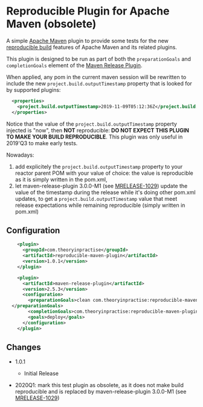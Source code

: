 # Reproducible Plugin for Apache Maven (obsolete)

A simple [Apache Maven](http://maven.apache.org) plugin to provide some tests for the new [reproducible build](https://maven.apache.org/guides/mini/guide-reproducible-builds.html) features of Apache Maven and its related plugins.

This plugin is designed to be run as part of both the `preparationGoals` and `completionGoals` element of the [Maven Release Plugin](https://maven.apache.org/maven-release/maven-release-plugin/).

When applied, any pom in the current maven session will be rewritten to include the new `project.build.outputTimestamp` property that is looked for by supported plugins:

```xml
  <properties>
    <project.build.outputTimestamp>2019-11-09T05:12:36Z</project.build.outputTimestamp>
  </properties>
```

Notice that the value of the `project.build.outputTimestamp` property injected is "now", then **NOT** reproducible: **DO NOT EXPECT THIS PLUGIN TO MAKE YOUR BUILD REPRODUCIBLE**. This plugin was only useful in 2019'Q3 to make early tests.

Nowadays:
1. add explicitely the `project.build.outputTimestamp` property to your reactor parent POM with your value of choice: the value is reproducible as it is simply written in the pom.xml,
2. let maven-release-plugin 3.0.0-M1 (see [MRELEASE-1029](https://issues.apache.org/jira/browse/MRELEASE-1029)) update the value of the timestamp during the release while it's doing other pom.xml updates, to get a `project.build.outputTimestamp` value that meet release expectations while remaining reproducible (simply written in pom.xml)

## Configuration


```xml
    <plugin>
      <groupId>com.theoryinpractise</groupId>
      <artifactId>reproducible-maven-plugin</artifactId>
      <version>1.0.1</version>
    </plugin>

    <plugin>
      <artifactId>maven-release-plugin</artifactId>
      <version>2.5.3</version>
      <configuration>
        <preparationGoals>clean com.theoryinpractise:reproducible-maven-plugin:apply install
  </preparationGoals>
        <completionGoals>com.theoryinpractise:reproducible-maven-plugin:clear</completionGoals>
        <goals>deploy</goals>
      </configuration>
    </plugin>
```
## Changes

* 1.0.1
  * Initial Release

* 2020Q1: mark this test plugin as obsolete, as it does not make build reproducible and is replaced by maven-release-plugin 3.0.0-M1 (see [MRELEASE-1029](https://issues.apache.org/jira/browse/MRELEASE-1029))
